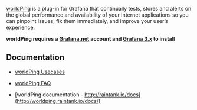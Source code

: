 [worldPing](http://raintank.io/worldping/) is a plug-in for Grafana that continually tests, stores and alerts on the global performance and availability of your Internet applications so you can pinpoint issues, fix them immediately, and improve your user’s experience.

**worldPing requires a [Grafana.net](http://grafana.net) account and [Grafana 3.x](http://grafana.org/download) to install**

## Documentation
- [worldPing Usecases](http://worldping.raintank.io/worldping/use-cases)

- [worldPing FAQ](http://worldping.raintank.io/worldping/faq)

- [worldPing documentation - http://raintank.io/docs](http://worldping.raintank.io/docs/)
